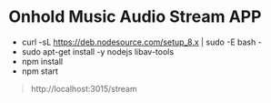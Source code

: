# Onhold Music Audio Stream APP

- curl -sL https://deb.nodesource.com/setup_8.x | sudo -E bash -
- sudo apt-get install -y nodejs libav-tools
- npm install
- npm start

> http://localhost:3015/stream
